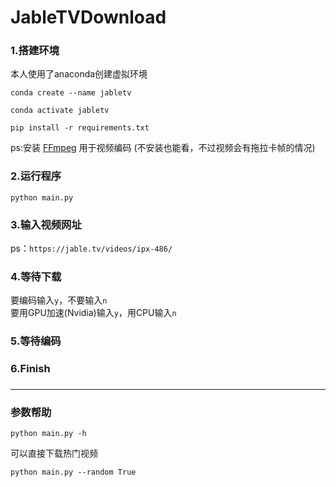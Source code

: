 # JableTVDownload


### 1.搭建环境
本人使用了anaconda创建虚拟环境

```
conda create --name jabletv 

conda activate jabletv

pip install -r requirements.txt
```

ps:安装 [FFmpeg] 用于视频编码 (不安装也能看，不过视频会有拖拉卡帧的情况)


### 2.运行程序
```
python main.py
```
### 3.输入视频网址

ps：`https://jable.tv/videos/ipx-486/`    


### 4.等待下载 
要编码输入`y`，不要输入`n`   
要用GPU加速(Nvidia)输入`y`，用CPU输入`n`   

### 5.等待编码

### 6.Finish


### 
---


[FFmpeg]:<https://www.ffmpeg.org/>  

### 参数帮助
```
python main.py -h
```
可以直接下载热门视频
```
python main.py --random True
```


